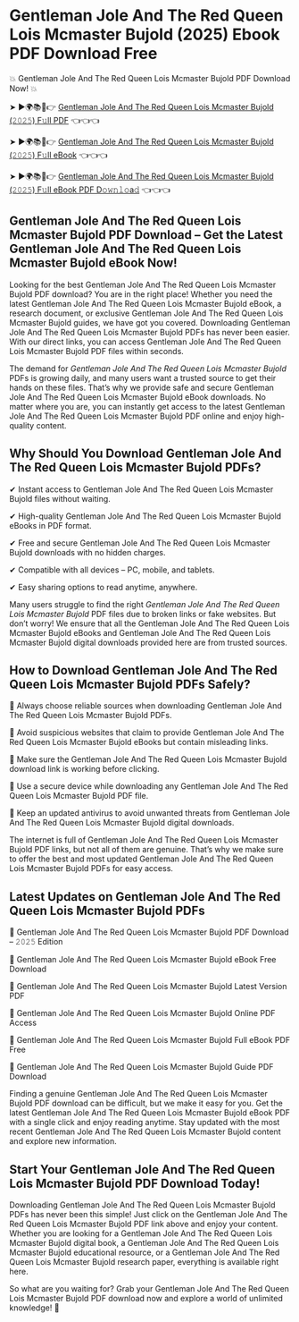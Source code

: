 # Gentleman Jole And The Red Queen Lois Mcmaster Bujold (2025) Ebook PDF Download Free

💥 Gentleman Jole And The Red Queen Lois Mcmaster Bujold PDF Download Now! 💥

➤ ►🌍📚📱👉 [Gentleman Jole And The Red Queen Lois Mcmaster Bujold (𝟸𝟶𝟸𝟻) F𝚞ll PDF](https://getpdf.xyz/gentleman-jole-and-the-red-queen-lois-mcmaster-bujold) 👈👈👈


➤ ►🌍📚📱👉 [Gentleman Jole And The Red Queen Lois Mcmaster Bujold (𝟸𝟶𝟸𝟻) F𝚞ll eBook](https://getpdf.xyz/gentleman-jole-and-the-red-queen-lois-mcmaster-bujold) 👈👈👈


➤ ►🌍📚📱👉 [Gentleman Jole And The Red Queen Lois Mcmaster Bujold (𝟸𝟶𝟸𝟻) F𝚞ll eBook PDF D𝚘𝚠𝚗𝚕𝚘a𝚍](https://getpdf.xyz/gentleman-jole-and-the-red-queen-lois-mcmaster-bujold) 👈👈👈


## Gentleman Jole And The Red Queen Lois Mcmaster Bujold PDF Download – Get the Latest Gentleman Jole And The Red Queen Lois Mcmaster Bujold eBook Now!

Looking for the best Gentleman Jole And The Red Queen Lois Mcmaster Bujold PDF download? You are in the right place! Whether you need the latest Gentleman Jole And The Red Queen Lois Mcmaster Bujold eBook, a research document, or exclusive Gentleman Jole And The Red Queen Lois Mcmaster Bujold guides, we have got you covered. Downloading Gentleman Jole And The Red Queen Lois Mcmaster Bujold PDFs has never been easier. With our direct links, you can access Gentleman Jole And The Red Queen Lois Mcmaster Bujold PDF files within seconds.

The demand for *Gentleman Jole And The Red Queen Lois Mcmaster Bujold* PDFs is growing daily, and many users want a trusted source to get their hands on these files. That’s why we provide safe and secure Gentleman Jole And The Red Queen Lois Mcmaster Bujold eBook downloads. No matter where you are, you can instantly get access to the latest Gentleman Jole And The Red Queen Lois Mcmaster Bujold PDF online and enjoy high-quality content.

## Why Should You Download Gentleman Jole And The Red Queen Lois Mcmaster Bujold PDFs?

✔ Instant access to Gentleman Jole And The Red Queen Lois Mcmaster Bujold files without waiting.

✔ High-quality Gentleman Jole And The Red Queen Lois Mcmaster Bujold eBooks in PDF format.

✔ Free and secure Gentleman Jole And The Red Queen Lois Mcmaster Bujold downloads with no hidden charges.

✔ Compatible with all devices – PC, mobile, and tablets.

✔ Easy sharing options to read anytime, anywhere.

Many users struggle to find the right *Gentleman Jole And The Red Queen Lois Mcmaster Bujold* PDF files due to broken links or fake websites. But don’t worry! We ensure that all the Gentleman Jole And The Red Queen Lois Mcmaster Bujold eBooks and Gentleman Jole And The Red Queen Lois Mcmaster Bujold digital downloads provided here are from trusted sources.

## How to Download Gentleman Jole And The Red Queen Lois Mcmaster Bujold PDFs Safely?

📌 Always choose reliable sources when downloading Gentleman Jole And The Red Queen Lois Mcmaster Bujold PDFs.

📌 Avoid suspicious websites that claim to provide Gentleman Jole And The Red Queen Lois Mcmaster Bujold eBooks but contain misleading links.

📌 Make sure the Gentleman Jole And The Red Queen Lois Mcmaster Bujold download link is working before clicking.

📌 Use a secure device while downloading any Gentleman Jole And The Red Queen Lois Mcmaster Bujold PDF file.

📌 Keep an updated antivirus to avoid unwanted threats from Gentleman Jole And The Red Queen Lois Mcmaster Bujold digital downloads.

The internet is full of Gentleman Jole And The Red Queen Lois Mcmaster Bujold PDF links, but not all of them are genuine. That’s why we make sure to offer the best and most updated Gentleman Jole And The Red Queen Lois Mcmaster Bujold PDFs for easy access.

## Latest Updates on Gentleman Jole And The Red Queen Lois Mcmaster Bujold PDFs

🔹 Gentleman Jole And The Red Queen Lois Mcmaster Bujold PDF Download – 𝟸𝟶𝟸𝟻 Edition

🔹 Gentleman Jole And The Red Queen Lois Mcmaster Bujold eBook Free Download

🔹 Gentleman Jole And The Red Queen Lois Mcmaster Bujold Latest Version PDF

🔹 Gentleman Jole And The Red Queen Lois Mcmaster Bujold Online PDF Access

🔹 Gentleman Jole And The Red Queen Lois Mcmaster Bujold Full eBook PDF Free

🔹 Gentleman Jole And The Red Queen Lois Mcmaster Bujold Guide PDF Download

Finding a genuine Gentleman Jole And The Red Queen Lois Mcmaster Bujold PDF download can be difficult, but we make it easy for you. Get the latest Gentleman Jole And The Red Queen Lois Mcmaster Bujold eBook PDF with a single click and enjoy reading anytime. Stay updated with the most recent Gentleman Jole And The Red Queen Lois Mcmaster Bujold content and explore new information.

## Start Your Gentleman Jole And The Red Queen Lois Mcmaster Bujold PDF Download Today!

Downloading Gentleman Jole And The Red Queen Lois Mcmaster Bujold PDFs has never been this simple! Just click on the Gentleman Jole And The Red Queen Lois Mcmaster Bujold PDF link above and enjoy your content. Whether you are looking for a Gentleman Jole And The Red Queen Lois Mcmaster Bujold digital book, a Gentleman Jole And The Red Queen Lois Mcmaster Bujold educational resource, or a Gentleman Jole And The Red Queen Lois Mcmaster Bujold research paper, everything is available right here.

So what are you waiting for? Grab your Gentleman Jole And The Red Queen Lois Mcmaster Bujold PDF download now and explore a world of unlimited knowledge! 🚀